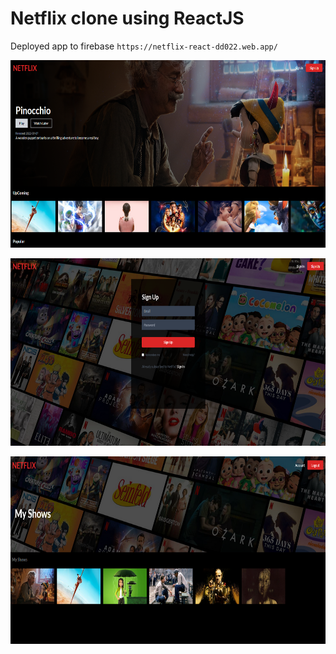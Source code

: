 # Netflix clone using ReactJS

Deployed app to firebase
`https://netflix-react-dd022.web.app/`

<p align="center">
  <img width="600" height="300" src="screenshot/screenshot1.PNG">
</p>
<p align="center">
  <img width="600" height="300" src="screenshot/screenshot2.PNG">
</p>
<p align="center">
  <img width="600" height="300" src="screenshot/screenshot3.PNG">
</p>
